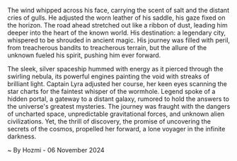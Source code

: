 
The wind whipped across his face, carrying the scent of salt and the distant cries of gulls. He adjusted the worn leather of his saddle, his gaze fixed on the horizon. The road ahead stretched out like a ribbon of dust, leading him deeper into the heart of the known world. His destination: a legendary city, whispered to be shrouded in ancient magic. His journey was filled with peril, from treacherous bandits to treacherous terrain, but the allure of the unknown fueled his spirit, pushing him ever forward. 

The sleek, silver spaceship hummed with energy as it pierced through the swirling nebula, its powerful engines painting the void with streaks of brilliant light. Captain Lyra adjusted her course, her keen eyes scanning the star charts for the faintest whisper of the wormhole. Legend spoke of a hidden portal, a gateway to a distant galaxy, rumored to hold the answers to the universe's greatest mysteries. The journey was fraught with the dangers of uncharted space, unpredictable gravitational forces, and unknown alien civilizations. Yet, the thrill of discovery, the promise of uncovering the secrets of the cosmos, propelled her forward, a lone voyager in the infinite darkness. 

~ By Hozmi - 06 November 2024
